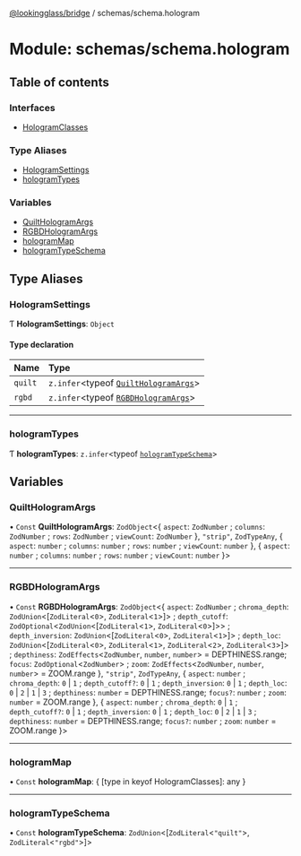 [@lookingglass/bridge](../README.md) / schemas/schema.hologram

# Module: schemas/schema.hologram

## Table of contents

### Interfaces

- [HologramClasses](../interfaces/schemas_schema_hologram.HologramClasses.md)

### Type Aliases

- [HologramSettings](schemas_schema_hologram.md#hologramsettings)
- [hologramTypes](schemas_schema_hologram.md#hologramtypes)

### Variables

- [QuiltHologramArgs](schemas_schema_hologram.md#quilthologramargs)
- [RGBDHologramArgs](schemas_schema_hologram.md#rgbdhologramargs)
- [hologramMap](schemas_schema_hologram.md#hologrammap)
- [hologramTypeSchema](schemas_schema_hologram.md#hologramtypeschema)

## Type Aliases

### HologramSettings

Ƭ **HologramSettings**: `Object`

#### Type declaration

| Name | Type |
| :------ | :------ |
| `quilt` | `z.infer`<typeof [`QuiltHologramArgs`](schemas_schema_hologram.md#quilthologramargs)\> |
| `rgbd` | `z.infer`<typeof [`RGBDHologramArgs`](schemas_schema_hologram.md#rgbdhologramargs)\> |

___

### hologramTypes

Ƭ **hologramTypes**: `z.infer`<typeof [`hologramTypeSchema`](schemas_schema_hologram.md#hologramtypeschema)\>

## Variables

### QuiltHologramArgs

• `Const` **QuiltHologramArgs**: `ZodObject`<{ `aspect`: `ZodNumber` ; `columns`: `ZodNumber` ; `rows`: `ZodNumber` ; `viewCount`: `ZodNumber`  }, ``"strip"``, `ZodTypeAny`, { `aspect`: `number` ; `columns`: `number` ; `rows`: `number` ; `viewCount`: `number`  }, { `aspect`: `number` ; `columns`: `number` ; `rows`: `number` ; `viewCount`: `number`  }\>

___

### RGBDHologramArgs

• `Const` **RGBDHologramArgs**: `ZodObject`<{ `aspect`: `ZodNumber` ; `chroma_depth`: `ZodUnion`<[`ZodLiteral`<``0``\>, `ZodLiteral`<``1``\>]\> ; `depth_cutoff`: `ZodOptional`<`ZodUnion`<[`ZodLiteral`<``1``\>, `ZodLiteral`<``0``\>]\>\> ; `depth_inversion`: `ZodUnion`<[`ZodLiteral`<``0``\>, `ZodLiteral`<``1``\>]\> ; `depth_loc`: `ZodUnion`<[`ZodLiteral`<``0``\>, `ZodLiteral`<``1``\>, `ZodLiteral`<``2``\>, `ZodLiteral`<``3``\>]\> ; `depthiness`: `ZodEffects`<`ZodNumber`, `number`, `number`\> = DEPTHINESS.range; `focus`: `ZodOptional`<`ZodNumber`\> ; `zoom`: `ZodEffects`<`ZodNumber`, `number`, `number`\> = ZOOM.range }, ``"strip"``, `ZodTypeAny`, { `aspect`: `number` ; `chroma_depth`: ``0`` \| ``1`` ; `depth_cutoff?`: ``0`` \| ``1`` ; `depth_inversion`: ``0`` \| ``1`` ; `depth_loc`: ``0`` \| ``2`` \| ``1`` \| ``3`` ; `depthiness`: `number` = DEPTHINESS.range; `focus?`: `number` ; `zoom`: `number` = ZOOM.range }, { `aspect`: `number` ; `chroma_depth`: ``0`` \| ``1`` ; `depth_cutoff?`: ``0`` \| ``1`` ; `depth_inversion`: ``0`` \| ``1`` ; `depth_loc`: ``0`` \| ``2`` \| ``1`` \| ``3`` ; `depthiness`: `number` = DEPTHINESS.range; `focus?`: `number` ; `zoom`: `number` = ZOOM.range }\>

___

### hologramMap

• `Const` **hologramMap**: { [type in keyof HologramClasses]: any }

___

### hologramTypeSchema

• `Const` **hologramTypeSchema**: `ZodUnion`<[`ZodLiteral`<``"quilt"``\>, `ZodLiteral`<``"rgbd"``\>]\>
